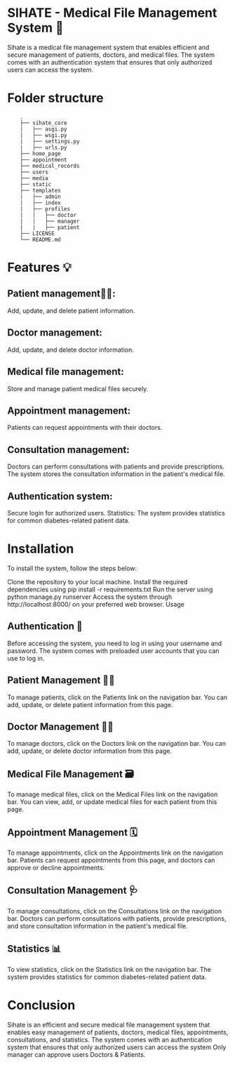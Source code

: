 # SIHATE - Medical File Management System 🏥

Sihate is a medical file management system that enables efficient and secure management of patients, doctors, and medical files. The system comes with an authentication system that ensures that only authorized users can access the system.
# Folder structure
        .
        ├── sihate_core                    
        |   ├── asgi.py                    
        |   ├── wsgi.py                    
        |   ├── settings.py                    
        |   ├── urls.py                    
        ├── home_page                    
        ├── appointment                   
        ├── medical_records                   
        ├── users                   
        ├── media                     
        ├── static                   
        ├── templates                 
        |   ├── admin                
        |   ├── index                
        |   ├── profiles                
        |   |   ├── doctor               
        |   |   ├── manager               
        |   |   ├── patient               
        ├── LICENSE
        └── README.md
# Features 💡

## Patient management🧍‍♂️:
 Add, update, and delete patient information.
## Doctor management: 
Add, update, and delete doctor information.
## Medical file management: 
Store and manage patient medical files securely.
## Appointment management:
Patients can request appointments with their doctors.
## Consultation management:
 Doctors can perform consultations with patients and provide prescriptions. The system stores the consultation information in the patient's medical file.
## Authentication system: 
Secure login for authorized users.
Statistics: The system provides statistics for common diabetes-related patient data.
# Installation

To install the system, follow the steps below:

Clone the repository to your local machine.
Install the required dependencies using pip install -r requirements.txt
Run the server using python manage.py runserver
Access the system through http://localhost:8000/ on your preferred web browser.
Usage

## Authentication 🔐
Before accessing the system, you need to log in using your username and password. The system comes with preloaded user accounts that you can use to log in.

## Patient Management 🧍‍♂️
To manage patients, click on the Patients link on the navigation bar. You can add, update, or delete patient information from this page.

## Doctor Management 👨‍⚕️
To manage doctors, click on the Doctors link on the navigation bar. You can add, update, or delete doctor information from this page.

## Medical File Management 🗃
To manage medical files, click on the Medical Files link on the navigation bar. You can view, add, or update medical files for each patient from this page.

## Appointment Management 🗓
To manage appointments, click on the Appointments link on the navigation bar. Patients can request appointments from this page, and doctors can approve or decline appointments.

## Consultation Management 🩺
To manage consultations, click on the Consultations link on the navigation bar. Doctors can perform consultations with patients, provide prescriptions, and store consultation information in the patient's medical file.

## Statistics 📊
To view statistics, click on the Statistics link on the navigation bar. The system provides statistics for common diabetes-related patient data.

# Conclusion

Sihate is an efficient and secure medical file management system that enables easy management of patients, doctors, medical files, appointments, consultations, and statistics. The system comes with an authentication system that ensures that only authorized users can access the system
Only manager can approve users Doctors & Patients.
